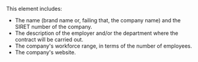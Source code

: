 This element includes:

- The name (brand name or, failing that, the company name) and the SIRET number of the company.
- The description of the employer and/or the department where the contract will be carried out.
- The company's workforce range, in terms of the number of employees.
- The company's website.
